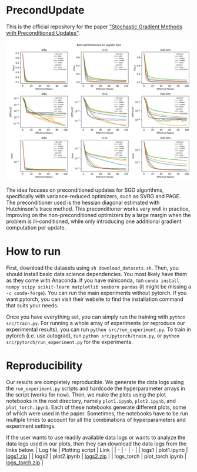 # PrecondUpdate

This is the official repository for the paper ["Stochastic Gradient Methods with Preconditioned Updates"][paper].

<img src="perf.png" alt="performance with vs. without precond" width="720"/>

The idea focuses on preconditioned updates for SGD algorithms, specifically with variance-reduced optimizers, such as SVRG and PAGE. The preconditioner used is the hessian diagonal estimated with Hutchinson's trace method. This preconditioner works very well in practice, improving on the non-preconditioned optimizers by a large margin when the problem is ill-conditioned, while only introducing one additional gradient computation per update.

# How to run
First, download the datasets using `sh download_datasets.sh`. Then, you should install basic data science dependencies.
You most likely have them as they come with Anaconda.
If you have miniconda, run `conda install numpy scipy scikit-learn matplotlib seaborn pandas` (it might be missing a `-c conda-forge`).
You can run the main experiments without pytorch.
If you want pytorch, you can visit their website to find the installation command that suits your needs.

Once you have everything set, you can simply run the training with `python src/train.py`.
For running a whole array of experiments (or reproduce our experimental results), you can run `python src/run_experiment.py`.
To train in pytorch (i.e. use autograd), run `python src/pytorch/train.py`, or `python src/pytorch/run_experiment.py` for the experiments.

# Reproducibility
Our results are completely reproducible. We generate the data logs using the `run_experiment.py` scripts and hardcode the hyperparameter arrays in the script (works for now). Then, we make the plots using the plot notebooks in the root directory, namely `plot1.ipynb`, `plot2.ipynb`, and `plot_torch.ipynb`. Each of these notebooks generate different plots, some of which were used in the paper. Sometimes, the notebooks have to be run multiple times to account for all the combinations of hyperparameters and experiment settings.

If the user wants to use readily available data logs or wants to analyze the data logs used in our plots, then they can download the data logs from the links below.
| Log file   | Plotting script   | Link |
| - | - | - |
| logs1      | plot1.ipynb       | [logs1.zip][link1] |
| logs2      | plot2.ipynb       | [logs2.zip][link2] |
| logs_torch | plot_torch.ipynb  | [logs_torch.zip][link_torch] |


[paper]: https://arxiv.org/abs/2206.00285
[link1]: https://mbzuaiac-my.sharepoint.com/:u:/g/personal/abdulla_almansoori_mbzuai_ac_ae/EexJ9vFoalxOj2beIKbuRjcBQH9oEPDfBFmCDKTSgJZEQQ?e=0mRzQF
[link2]: https://mbzuaiac-my.sharepoint.com/:u:/g/personal/abdulla_almansoori_mbzuai_ac_ae/EfoULDS7xbhPp03-6O_WiBIBsLJ1E7CbNmGqkdJEGnIEcg?e=CYOnjT
[link_torch]: https://mbzuaiac-my.sharepoint.com/:u:/g/personal/abdulla_almansoori_mbzuai_ac_ae/EeLt0JuliFtLscjnzOycaeIBtTo-SvVVRxQyNNRlcFjdaA?e=iKMbNR
